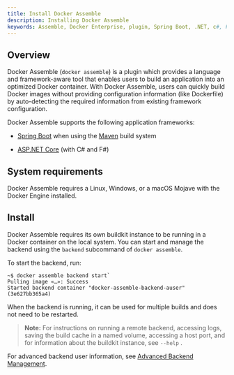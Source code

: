 ```yaml
---
title: Install Docker Assemble
description: Installing Docker Assemble
keywords: Assemble, Docker Enterprise, plugin, Spring Boot, .NET, c#, F#
---
```


## Overview

Docker Assemble (`docker assemble`) is a plugin which provides a language and framework-aware tool that enables users to build an application into an optimized Docker container. With Docker Assemble, users can quickly build Docker images without providing configuration information (like Dockerfile) by auto-detecting the required information from existing framework configuration.

Docker Assemble supports the following application frameworks:

- [Spring Boot](https://spring.io/projects/spring-boot) when using the [Maven](https://maven.apache.org/) build system

- [ASP.NET Core](https://docs.microsoft.com/en-us/aspnet/core) (with C# and F#)

## System requirements

Docker Assemble requires a Linux, Windows, or a macOS Mojave with the Docker Engine installed.

## Install

Docker Assemble requires its own buildkit instance to be running in a Docker container on the local system. You can start and manage the backend using the `backend` subcommand of `docker assemble`.

To start the backend, run:

```
~$ docker assemble backend start`
Pulling image «…»: Success
Started backend container "docker-assemble-backend-auser" (3e627bb365a4)
```

When the backend is running, it can be used for multiple builds and does not need to be restarted.

> **Note:** For instructions on running a remote backend, accessing logs, saving the build cache in a named volume, accessing a host port, and for information about the buildkit instance, see `--help` .

For advanced backend user information, see [Advanced Backend Management](/assemble/adv-backend-manage/).
